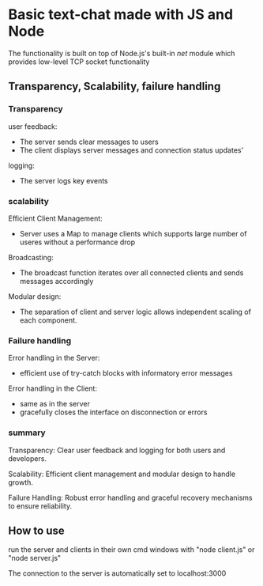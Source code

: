 # Basic text-chat made with JS and Node
The functionality is built on top of Node.js's built-in *net* module which provides low-level TCP socket functionality

## Transparency, Scalability, failure handling

### Transparency 

user feedback:
- The server sends clear messages to users
- The client displays server messages and connection status updates'

logging:
- The server logs key events

### scalability 

Efficient Client Management:
- Server uses a Map to manage clients which supports large number of useres without a performance drop

Broadcasting:
- The broadcast function iterates over all connected clients and sends messages accordingly

Modular design:
- The separation of client and server logic allows independent scaling of each component.

### Failure handling 

Error handling in the Server:
- efficient use of try-catch blocks with informatory error messages

Error handling in the Client:
- same as in the server
- gracefully closes the interface on disconnection or errors


### summary

Transparency: Clear user feedback and logging for both users and developers.

Scalability: Efficient client management and modular design to handle growth.

Failure Handling: Robust error handling and graceful recovery mechanisms to ensure reliability.


## How to use

run the server and clients in their own cmd windows with "node client.js" or "node server.js"

The connection to the server is automatically set to localhost:3000